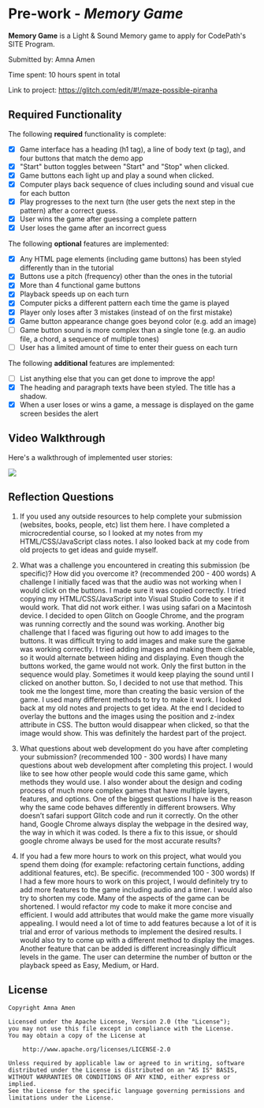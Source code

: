# Pre-work - *Memory Game*

**Memory Game** is a Light & Sound Memory game to apply for CodePath's SITE Program. 

Submitted by: Amna Amen

Time spent: 10 hours spent in total

Link to project:
https://glitch.com/edit/#!/maze-possible-piranha

## Required Functionality

The following **required** functionality is complete:

* [X] Game interface has a heading (h1 tag), a line of body text (p tag), and four buttons that match the demo app
* [X] "Start" button toggles between "Start" and "Stop" when clicked. 
* [X] Game buttons each light up and play a sound when clicked. 
* [X] Computer plays back sequence of clues including sound and visual cue for each button
* [X] Play progresses to the next turn (the user gets the next step in the pattern) after a correct guess. 
* [X] User wins the game after guessing a complete pattern
* [X] User loses the game after an incorrect guess

The following **optional** features are implemented:

* [X] Any HTML page elements (including game buttons) has been styled differently than in the tutorial
* [X] Buttons use a pitch (frequency) other than the ones in the tutorial
* [X] More than 4 functional game buttons
* [X] Playback speeds up on each turn
* [X] Computer picks a different pattern each time the game is played
* [X] Player only loses after 3 mistakes (instead of on the first mistake)
* [X] Game button appearance change goes beyond color (e.g. add an image)
* [ ] Game button sound is more complex than a single tone (e.g. an audio file, a chord, a sequence of multiple tones)
* [ ] User has a limited amount of time to enter their guess on each turn

The following **additional** features are implemented:

- [ ] List anything else that you can get done to improve the app!
- [X] The heading and paragraph texts have been styled. The title has a shadow.
- [X] When a user loses or wins a game, a message is displayed on the game screen besides the alert

## Video Walkthrough

Here's a walkthrough of implemented user stories:

![](https://i.imgur.com/1BuIadl.gif)



## Reflection Questions
1. If you used any outside resources to help complete your submission (websites, books, people, etc) list them here. 
I have completed a microcredential course, so I looked at my notes from my HTML/CSS/JavaScript class notes. I also 
 looked back at my code from old projects to get ideas and guide myself.

2. What was a challenge you encountered in creating this submission (be specific)? How did you overcome it? (recommended 200 - 400 words) 
A challenge I initially faced was that the audio was not working when I would click on the buttons. I made sure it was copied correctly. I tried copying my 
  HTML/CSS/JavaScript into Visual Studio Code to see if it would work. That did not work either. I was using safari on 
  a Macintosh device. I decided to open Glitch on Google Chrome, and the program was running correctly and the sound was working. Another big 
  challenge that I faced was figuring out how to add images to the buttons. It was difficult trying to add images and make sure the game was working correctly.
  I tried adding images and making them clickable, so it would alternate between hiding and displaying. Even though the buttons worked, the game would not work. Only the 
  first button in the sequence would play. Sometimes it would keep playing the sound until I clicked on another button. So, I decided to not use that method.
  This took me the longest time, more than creating the basic version of the game. I used many different methods to try to make it work. I looked back at my old notes
  and projects to get idea. At the end I decided to overlay the buttons and the images using the position and z-index attribute in CSS. The button would disappear 
  when clicked, so that the image would show. This was definitely the hardest part of the project.

3. What questions about web development do you have after completing your submission? (recommended 100 - 300 words) 
I have many questions about web development after completing this project. I would like to see how other people would code this same game, which methods they would use. 
I also wonder about the design and coding process of much more complex games that have multiple layers, features, and options. One of the biggest questions I have is the reason why 
the same code behaves differently in different browsers. Why doesn’t safari support Glitch code and run it correctly. On the other hand, Google Chrome always display the webpage 
in the desired way, the way in which it was coded. Is there a fix to this issue, or should google chrome always be used for the most accurate results?

4. If you had a few more hours to work on this project, what would you spend them doing (for example: refactoring certain functions, adding additional features, etc). Be specific. (recommended 100 - 300 words) 
If I had a few more hours to work on this project, I would definitely try to add more features to the game including audio and a timer. I would also try to shorten my code. Many of the aspects of the game can be shortened.
 I would refactor my code to make it more concise and efficient. I would add attributes that would make the game more visually appealing. I would need a lot of time to add features because a lot of it is trial and error of 
 various methods to implement the desired results. I would also try to come up with a different method to display the images. Another feature that can be added is different increasingly difficult levels in the game. 
 The user can determine the number of button or the playback speed as Easy, Medium, or Hard.



## License

    Copyright Amna Amen

    Licensed under the Apache License, Version 2.0 (the "License");
    you may not use this file except in compliance with the License.
    You may obtain a copy of the License at

        http://www.apache.org/licenses/LICENSE-2.0

    Unless required by applicable law or agreed to in writing, software
    distributed under the License is distributed on an "AS IS" BASIS,
    WITHOUT WARRANTIES OR CONDITIONS OF ANY KIND, either express or implied.
    See the License for the specific language governing permissions and
    limitations under the License.